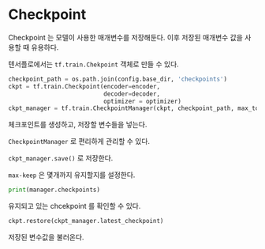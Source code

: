 # Checkpoint

Checkpoint 는 모델이 사용한 매개변수를 저장해둔다. 이후 저장된 매개변수 값을 사용할 때 유용하다. 

텐서플로에서는 `tf.train.Chekpoint` 객체로 만들 수 있다.

```python
checkpoint_path = os.path.join(config.base_dir, 'checkpoints')
ckpt = tf.train.Checkpoint(encoder=encoder,
                           decoder=decoder,
                           optimizer = optimizer)
ckpt_manager = tf.train.CheckpointManager(ckpt, checkpoint_path, max_to_keep=3)
```

체크포인트를 생성하고, 저장할 변수들을 넣는다.

`CheckpointManager` 로 편리하게 관리할 수 있다.

`ckpt_manager.save()` 로 저장한다.

`max-keep` 은 몇개까지 유지할지를 설정한다.

```python
print(manager.checkpoints)
```

유지되고 있는 chcekpoint 를 확인할 수 있다.

```python
ckpt.restore(ckpt_manager.latest_checkpoint)
```

저장된 변수값을 불러온다.

